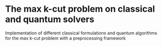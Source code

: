 # The max k-cut problem on classical and quantum solvers
Implementation of different classical formulations and quantum algorithms for the max k-cut problem with a preprocessing framework 
